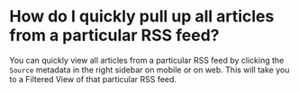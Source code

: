 # How do I quickly pull up all articles from a particular RSS feed?

You can quickly view all articles from a particular RSS feed by clicking the `Source` metadata in the right sidebar on mobile or on web. This will take you to a Filtered View of that particular RSS feed.
